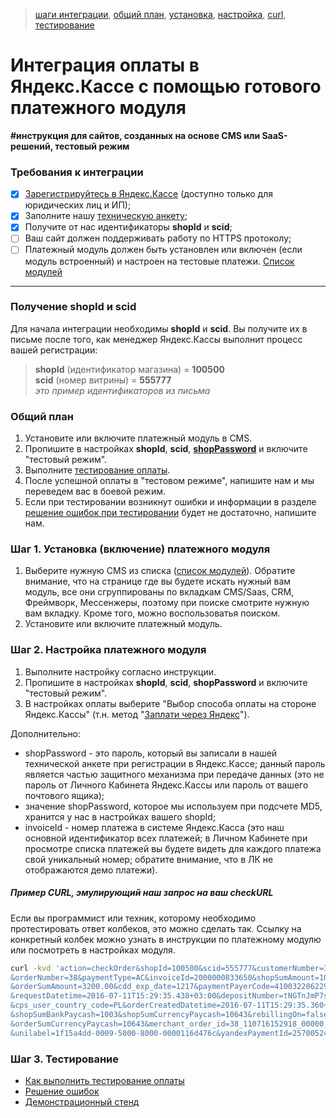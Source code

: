> [шаги интеграции](#Начало-интеграции), [общий план](#Общий-план), [установка](#Шаг-1-Установка-включение-платежного-модуля), [настройка](#Шаг-2-Настройка-платежного-модуля), [curl](#Пример-curl-эмулирующий-наш-запрос-на-ваш-checkurl), [тестирование](#Шаг-3-Тестирование)

Интеграция оплаты в Яндекс.Кассе с помощью готового платежного модуля
=====================================================================

**#инструкция для сайтов, созданных на основе CMS или SaaS-решений, тестовый режим**

### Требования к интеграции
- [x]  [Зарегистрируйтесь в Яндекс.Кассе](https://money.yandex.ru/joinups/) (доступно только для юридических лиц и ИП);
- [x]  Заполните нашу [техническую анкету](https://tech.yandex.ru/money/doc/payment-solution/shop-config/intro-docpage/);
- [x]  Получите от нас идентификаторы **shopId** и **scid**;
- [ ]  Ваш сайт должен поддерживать работу по HTTPS протоколу;
- [ ]  Платежный модуль должен быть установлен или включен (если модуль встроенный) и настроен на тестовые платежи. [Список модулей](https://kassa.yandex.ru/integration#y-cms-modules-list)

---

### Получение shopId и scid

Для начала интеграции необходимы **shopId** и **scid**. Вы получите их в письме после того, как менеджер Яндекс.Кассы выполнит процесс вашей регистрации:
> **shopId** (идентификатор магазина) = **100500**  
> **scid** (номер витрины) = **555777**  
> _это пример идентификаторов из письма_

### Общий план

1. Установите или включите платежный модуль в CMS.
2. Пропишите в настройках **shopId**, **scid**, **[shopPassword](/demo/shopPassword-теханкета-ЛК-Кассы.png)** и включите "тестовый режим".
3. Выполните [тестирование оплаты](/demo/030%20тестирование.md).
4. После успешной оплаты в "тестовом режиме", напишите нам и мы переведем вас в боевой режим.
5. Если при тестировании возникнут ошибки и информации в разделе [решение ошибок при тестировании](/demo/031%20решение%20ошибок.md) будет не достаточно, напишите нам.

### Шаг 1. Установка (включение) платежного модуля

1. Выберите нужную CMS из списка ([список модулей](https://kassa.yandex.ru/integration#y-cms-modules-list)). Обратите внимание, что на странице где вы будете искать нужный вам модуль, все они сгруппированы по вкладкам CMS/Saas, CRM, Фреймворк, Мессенжеры, поэтому при поиске смотрите нужную вам вкладку. Кроме того, можно воспользоватья поиском.
2. Установите или включите платежный модуль.

### Шаг 2. Настройка платежного модуля

1. Выполните настройку согласно инструкции.
2. Пропишите в настройках **shopId**, **scid**, **shopPassword** и включите "тестовый режим".
3. В настройках оплаты выберите "Выбор способа оплаты на стороне Яндекс.Кассы" (т.н. метод "[Заплати через Яндекс](/demo/022%20заплатить%20через%20яндекс.md)").

Дополнительно:

* shopPassword - это пароль, который вы записали в нашей технической анкете при регистрации в Яндекс.Кассе; данный пароль является частью защитного механизма при передаче данных (это не пароль от Личного Кабинета Яндекс.Кассы или пароль от вашего почтового ящика);
* значение shopPassword, которое мы используем при подсчете MD5, хранится у нас в настройках вашего shopId;
* invoiceId - номер платежа в системе Яндекс.Касса (это наш основной идентификатор всех платежей; в Личном Кабинете при просмотре списка платежей вы будете видеть для каждого платежа свой уникальный номер; обратите внимание, что в ЛК не отображаются демо платежи).

##### Пример CURL, эмулирующий наш запрос на ваш checkURL

Если вы программист или техник, которому необходимо протестировать ответ колбеков, это можно сделать так. Ссылку на конкретный колбек можно узнать в инструкции по платежному модулю или посмотреть в настройках модуля.

```bash
curl -kvd 'action=checkOrder&shopId=100500&scid=555777&customerNumber=32&cdd_pan_mask=444444|4448 \
&orderNumber=38&paymentType=AC&invoiceId=2000000833650&shopSumAmount=100.00&md5=2A409E2B81D7A77A2B745A2F62916C42 \
&orderSumAmount=3200.00&cdd_exp_date=1217&paymentPayerCode=4100322062290&cdd_rrn=&external_id=deposit \
&requestDatetime=2016-07-11T15:29:35.438+03:00&depositNumber=tNGTnJmP7sPdWnPiSeOXLUFLB5MZ.001f.201607 \
&cps_user_country_code=PL&orderCreatedDatetime=2016-07-11T15:29:35.360+03:00&sk=yed009c9df4e4f0a47d15e20d4af3231e \
&shopSumBankPaycash=1003&shopSumCurrencyPaycash=10643&rebillingOn=false&orderSumBankPaycash=1003&cps_region_id=213 \
&orderSumCurrencyPaycash=10643&merchant_order_id=38_110716152918_00000_64759 \
&unilabel=1f15a4dd-0009-5000-8000-0000116d476c&yandexPaymentId=2570052456918' https://yousite/checkURL-script.php
```

### Шаг 3. Тестирование

* [Как выполнить тестирование оплаты](/demo/030%20тестирование.md)
* [Решение ошибок](/demo/031%20решение%20ошибок.md)
* [Демонстрационный стенд](/demo/032%20демо%20стенд.md)
